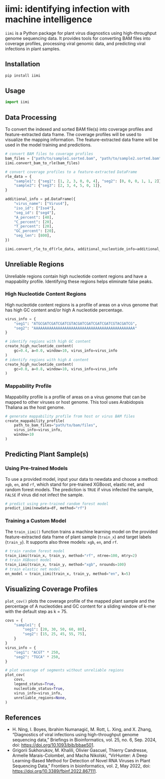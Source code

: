 # iimi: identifying infection with machine intelligence

`iimi` is a Python package for plant virus diagnostics using high-throughput genome sequencing data. It provides tools for converting BAM files into coverage profiles, processing viral genomic data, and predicting viral infections in plant samples.

## Installation

```bash
pip install iimi
```

## Usage

```python
import iimi
```

## Data Processing

To convert the indexed and sorted BAM file(s) into coverage profiles and feature-extracted data frame. The coverage profiles will be used to visualize the mapping information. The feature-extracted data frame will be used in the model training and predictions.

```python
# convert BAM files to coverage profiles
bam_files = ["path/to/sample1.sorted.bam", "path/to/sample2.sorted.bam"]
iimi.convert_bam_to_rle(bam_files)

# convert coverage profiles to a feature-extracted DataFrame
rle_data = {
    "sample1": {"seg1": [1, 2, 3, 0, 0, 4], "seg2": [0, 0, 0, 1, 1, 2]},
    "sample2": {"seg3": [2, 3, 4, 5, 0, 1]},
}

additional_info = pd.DataFrame({
    "virus_name": ["Virus4"],
    "iso_id": ["Iso4"],
    "seg_id": ["seg4"],
    "A_percent": [40],
    "C_percent": [20],
    "T_percent": [20],
    "GC_percent": [20],
    "seg_len": [800],
})

iimi.convert_rle_to_df(rle_data, additional_nucleotide_info=additional_info)
```

## Unreliable Regions

Unreliable regions contain high nucleotide content regions and have a mappability profile. Identifying these regions helps eliminate false peaks.

### High Nucleotide Content Regions

High nucleotide content regions is a profile of areas on a virus genome that has high GC content and/or high A nucleotide percentage.

```python
virus_info = {
    "seg1": "ATGCGATCGATCGATCGTACGATCGATCGATCGATCGTACGATCG",
    "seg2": "AAAAAAAAAAAAAAAAAAAAAAAAAAAAAAAAAAAAAAAAAAAAAA"
}

# identify regions with high GC content
create_high_nucleotide_content(
    gc=0.4, a=0.0, window=10, virus_info=virus_info
)
# identify regions with high A content
create_high_nucleotide_content(
    gc=0.0, a=0.8, window=10, virus_info=virus_info
)
```

### Mappability Profile

Mappability profile is a profile of areas on a virus genome that can be mapped to other viruses or host genome. This tool uses Arabidopsis Thaliana as the host genome.

```python
# generate mappability profile from host or virus BAM files
create_mappability_profile(
    path_to_bam_files="path/to/bam/files",
    virus_info=virus_info,
    window=10
)
```

## Predicting Plant Sample(s)

### Using Pre-trained Models


To use a provided model, input your data to newdata and choose a method: `xgb`, `en`, and `rf`, which stand for pre-trained XGBoost, elastic net, and random forest models. The prediction is `TRUE` if virus infected the sample, `FALSE` if virus did not infect the sample.

```python
# predict using pre-trained random forest model
predict_iimi(newdata=df, method="rf")
```

### Training a Custom Model

The `train_iimi()` function trains a machine learning model on the provided feature-extracted data frame of plant sample (`train_x`) and target labels (`train_y`). It supports also three models: `xgb`, `en`, and `rf`.

```python
# train random forest model
train_iimi(train_x, train_y, method="rf", ntree=100, mtry=2)
# train XGBoost model
train_iimi(train_x, train_y, method="xgb", nrounds=100)
# train elastic net model
en_model = train_iimi(train_x, train_y, method="en", k=5)

```

## Visualizing Coverage Profiles

`plot_cov()` plots the coverage profile of the mapped plant sample and the percentage of A nucleotides and GC content for a sliding window of k-mer with the default step as k = 75.

```python
covs = {
    "sample1": {
        "seg1": [20, 30, 50, 60, 80],
        "seg2": [15, 25, 45, 55, 75],
    }
}
virus_info = {
    "seg1": "ACGT" * 250,
    "seg2": "TGCA" * 250,
}

# plot coverage of segments without unreliable regions
plot_cov(
    covs,
    legend_status=True,
    nucleotide_status=True,
    virus_info=virus_info,
    unreliable_regions=None,
)
```

## References

- H. Ning, I. Boyes, Ibrahim Numanagić, M. Rott, L. Xing, and X. Zhang, “Diagnostics of viral infections using high-throughput genome sequencing data,” Briefings in Bioinformatics, vol. 25, no. 6, Sep. 2024, doi: https://doi.org/10.1093/bib/bbae501.
- Grigorii Sukhorukov, M. Khalili, Olivier Gascuel, Thierry Candresse, Armelle Marais-Colombel, and Macha Nikolski, “VirHunter: A Deep Learning-Based Method for Detection of Novel RNA Viruses in Plant Sequencing Data,” Frontiers in bioinformatics, vol. 2, May 2022, doi: https://doi.org/10.3389/fbinf.2022.867111.
